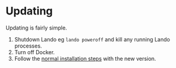Updating
========

Updating is fairly simple.

1.  Shutdown Lando eg `lando poweroff` and kill any running Lando processes.
2.  Turn off Docker.
3.  Follow the [normal installation steps](./installing.md) with the new version.
